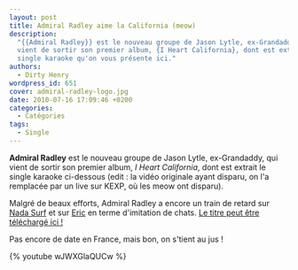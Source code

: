 ```yaml
---
layout: post
title: Admiral Radley aime la California (meow)
description:
  "{{Admiral Radley}} est le nouveau groupe de Jason Lytle, ex-Grandaddy, qui
  vient de sortir son premier album, {I Heart California}, dont est extrait le
  single karaoke qu'on vous présente ici."
authors:
  - Dirty Henry
wordpress_id: 651
cover: admiral-radley-logo.jpg
date: 2010-07-16 17:09:46 +0200
categories:
  - Catégories
tags:
  - Single
---
```


**Admiral Radley** est le nouveau groupe de Jason Lytle, ex-Grandaddy, qui vient
de sortir son premier album, _I Heart California_, dont est extrait le single
karaoke ci-dessous (edit : la vidéo originale ayant disparu, on l'a remplacée
par un live sur KEXP, où les meow ont disparu).

Malgré de beaux efforts, Admiral Radley a encore un train de retard sur
[Nada Surf](http://www.youtube.com/watch?v=_Lh8uysjKwg) et sur
[Eric](http://www.youtube.com/watch?v=VgxFt_zqvqg) en terme d'imitation de
chats.
[Le titre peut être téléchargé ici !](http://stereogum.com/366082/admiral-radley-i-heart-california-stereogum-premiere/mp3s/)

Pas encore de date en France, mais bon, on s'tient au jus !

{% youtube wJWXGlaQUCw %}
